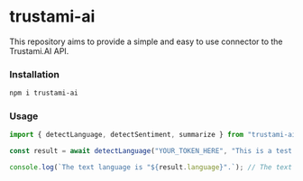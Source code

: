 # trustami-ai

This repository aims to provide a simple and easy to use connector to the Trustami.AI API.

### Installation

```bash
npm i trustami-ai
```

### Usage

```javascript
import { detectLanguage, detectSentiment, summarize } from "trustami-ai";

const result = await detectLanguage("YOUR_TOKEN_HERE", "This is a test text. It is used to test the Trustami.AI API.");

console.log(`The text language is "${result.language}".`); // The text language is "en".
```
